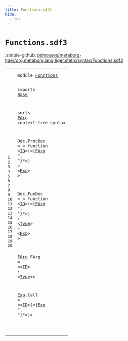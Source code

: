 ```yaml
---
title: Functions.sdf3
hide:
  - toc
---
```


# `Functions.sdf3`

:simple-github: [pdmosses/metaborg-tiger/org.metaborg.lang.tiger.statix/syntax/Functions.sdf3]

[pdmosses/metaborg-tiger/org.metaborg.lang.tiger.statix/syntax/Functions.sdf3]: https://github.com/pdmosses/metaborg-tiger/blob/master/org.metaborg.lang.tiger.statix/syntax/Functions.sdf3 "The source file on GitHub"

<div class="sdf3"><table class="highlighttable"><tbody><tr><td class="linenos"><div class="linenodiv"><pre><span></span>1
2
3
4
5
6
7
8
9
10
11
12
13
14
15
16
17
18
19
20
</pre></div></td>
<td class="code"><pre><code><span class="keyword">module</span> <a href="../Tiger.sdf3#Functions_123_132" id="Functions_7_16" title="Referenced at ../Tiger.sdf3 line 9">Functions</a>

<span class="keyword">imports</span> <a href="../Base.sdf3#Base_7_11" id="Base_26_30" title="Defined at ../Base.sdf3 line 1">Base</a>

<span class="keyword">sorts</span> <a href="#FArg_172_176" id="FArg_38_42" title="Referenced at line 14">FArg</a>
<span class="keyword">context-free syntax</span>

  <span id="Dec_66_69" title="Not referenced locally, nor via imports">Dec</span>.<span class="cons_Constructor"><span id="ProcDec_70_77" title="Not referenced locally, nor via imports">ProcDec</span></span> = &lt;
    <span class="cons_String">function</span> &lt;<a href="../Base.sdf3#ID_72_74" id="ID_96_98" title="Defined at ../Base.sdf3 line 9">ID</a>&gt;<span class="cons_String">(</span>&lt;{<a href="#FArg_38_42" id="FArg_102_106" title="Defined at line 5, 18">FArg</a> <span class="cons_Lit">", "</span>}*&gt;<span class="cons_String">)</span> <span class="cons_String">=</span>
      &lt;<a href="#Exp_247_250" id="Exp_125_128" title="Defined at line 20">Exp</a>&gt;
  &gt;

  <span id="Dec_137_140" title="Not referenced locally, nor via imports">Dec</span>.<span class="cons_Constructor"><span id="FunDec_141_147" title="Not referenced locally, nor via imports">FunDec</span></span> = &lt;
    <span class="cons_String">function</span> &lt;<a href="../Base.sdf3#ID_72_74" id="ID_166_168" title="Defined at ../Base.sdf3 line 9">ID</a>&gt;<span class="cons_String">(</span>&lt;{<a href="#FArg_38_42" id="FArg_172_176" title="Defined at line 5, 18">FArg</a> <span class="cons_Lit">", "</span>}*&gt;<span class="cons_String">)</span> <span class="cons_String">:</span> &lt;<a href="../Base.sdf3#Type_41_45" id="Type_189_193" title="Defined at ../Base.sdf3 line 5">Type</a>&gt; <span class="cons_String">=</span>
      &lt;<a href="#Exp_247_250" id="Exp_204_207" title="Defined at line 20">Exp</a>&gt;
  &gt;

  <a href="#FArg_172_176" id="FArg_216_220" title="Referenced at line 14">FArg</a>.<span class="cons_Constructor"><span id="FArg_221_225" title="Not referenced locally, nor via imports">FArg</span></span> = &lt;&lt;<a href="../Base.sdf3#ID_72_74" id="ID_230_232" title="Defined at ../Base.sdf3 line 9">ID</a>&gt; <span class="cons_String">:</span> &lt;<a href="../Base.sdf3#Type_41_45" id="Type_237_241" title="Defined at ../Base.sdf3 line 5">Type</a>&gt;&gt;

  <a href="#Exp_266_269" id="Exp_247_250" title="Referenced at line 20">Exp</a>.<span class="cons_Constructor"><span id="Call_251_255" title="Not referenced locally, nor via imports">Call</span></span> = &lt;&lt;<a href="../Base.sdf3#ID_72_74" id="ID_260_262" title="Defined at ../Base.sdf3 line 9">ID</a>&gt;<span class="cons_String">(</span>&lt;{<a href="#Exp_247_250" id="Exp_266_269" title="Defined at line 20">Exp</a> <span class="cons_Lit">", "</span>}*&gt;<span class="cons_String">)</span>&gt;

</code></pre></td></tr></tbody></table></div>